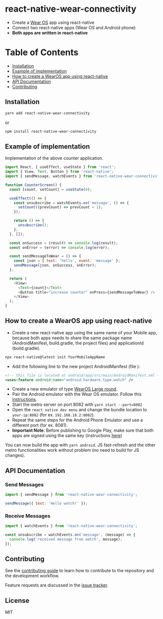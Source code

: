 # react-native-wear-connectivity

- Create a [Wear OS][1] app using react-native
- Connect two react-native apps (Wear OS and Android phone)
- **Both apps are written in react-native**

[1]: https://wearos.google.com

# Table of Contents

- [Installation](#installation)
- [Example of implementation](#example-of-implementation)
- [How to create a WearOS app using react-native](#how-to-create-a-wearos-app-using-react-native)
- [API Documentation](#api-documentation)
- [Contributing](#contributing)

## Installation

```sh
yarn add react-native-wear-connectivity
```

or

```sh
npm install react-native-wear-connectivity
```

## Example of implementation

Implementation of the above counter application.

```js
import React, { useEffect, useState } from 'react';
import { View, Text, Button } from 'react-native';
import { sendMessage, watchEvents } from 'react-native-wear-connectivity';

function CounterScreen() {
  const [count, setCount] = useState(0);

  useEffect(() => {
    const unsubscribe = watchEvents.on('message', () => {
      setCount((prevCount) => prevCount + 1);
    });

    return () => {
      unsubscribe();
    };
  }, []);

  const onSuccess = (result) => console.log(result);
  const onError = (error) => console.log(error);

  const sendMessageToWear = () => {
    const json = { text: 'hello', event: 'message' };
    sendMessage(json, onSuccess, onError);
  };

  return (
    <View>
      <Text>{count}</Text>
      <Button title="increase counter" onPress={sendMessageToWear} />
    </View>
  );
}
```

## How to create a WearOS app using react-native

- Create a new react-native app using the same name of your Mobile app, because both apps needs to share the same package name (AndroidManifest, build.gradle, the project files) and applicationId (build.gradle).

```bash
npx react-native@latest init YourMobileAppName
```

- Add the following line to the new project AndroidManifest (file ):

```xml
<!-- this file is located at android/app/src/main/AndroidManifest.xml -->
<uses-feature android:name="android.hardware.type.watch" />
```

- Create a new emulator of type [WearOS Large round][22].
- Pair the Android emulator with the Wear OS emulator. Follow this [instructions][21].
- Start the metro server on port 8082 with `yarn start --port=8082`
- Open the `react native dev menu` and change the bundle location to `your-ip:8082` (for ex. `192.168.18.2:8082`).
- Repeat the same steps for the Android Phone Emulator and use a different port (for ex. 8081).
- **Important Note**: Before publishing to Google Play, make sure that both apps are signed using the same key (instructions [here][20])

You can now build the app with `yarn android`. JS fast-refresh and the other metro functionalities work without problem (no need to build for JS changes).

[20]: https://reactnative.dev/docs/next/signed-apk-android
[21]: https://developer.android.com/training/wearables/get-started/connect-phone
[22]: https://gist.github.com/assets/24992535/f6cb9f84-dc50-492b-963d-6d9e9396f451 'wear os large round'

## API Documentation

### Send Messages

```js
import { sendMessage } from 'react-native-wear-connectivity';

sendMessage({ text: 'Hello watch!' });
```

### Receive Messages

```js
import { watchEvents } from 'react-native-wear-connectivity';

const unsubscribe = watchEvents.on('message', (message) => {
  console.log('received message from watch', message);
});
```

## Contributing

See the [contributing guide](CONTRIBUTING.md) to learn how to contribute to the repository and the development workflow.

Feature requests are discussed in the [issue tracker][40].

[40]: https://github.com/fabOnReact/react-native-wear-connectivity/issues

## License

MIT
